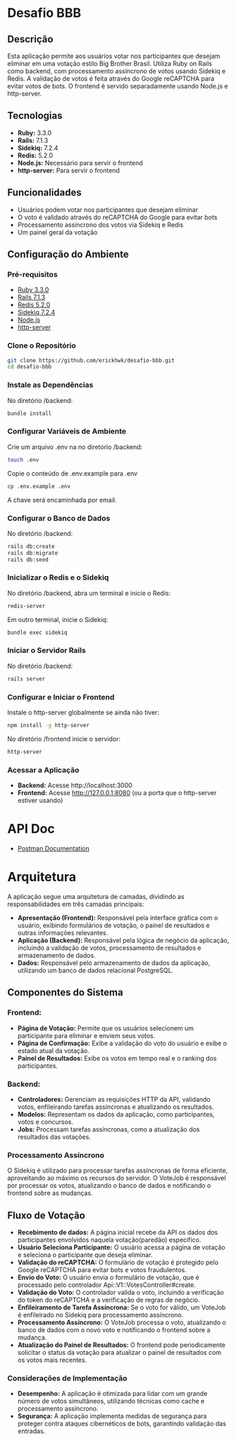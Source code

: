 # Desafio BBB

## Descrição

Esta aplicação permite aos usuários votar nos participantes que desejam eliminar em uma votação estilo Big Brother Brasil. Utiliza Ruby on Rails como backend, com processamento assíncrono de votos usando Sidekiq e Redis. A validação de votos é feita através do Google reCAPTCHA para evitar votos de bots. O frontend é servido separadamente usando Node.js e http-server.

## Tecnologias

- **Ruby:** 3.3.0
- **Rails:** 7.1.3
- **Sidekiq:** 7.2.4
- **Redis:** 5.2.0
- **Node.js:** Necessário para servir o frontend
- **http-server:** Para servir o frontend

## Funcionalidades

- Usuários podem votar nos participantes que desejam eliminar
- O voto é validado através do reCAPTCHA do Google para evitar bots
- Processamento assíncrono dos votos via Sidekiq e Redis
- Um painel geral da votação

## Configuração do Ambiente

### Pré-requisitos

- [Ruby 3.3.0](https://www.ruby-lang.org/en/downloads/)
- [Rails 7.1.3](https://guides.rubyonrails.org/v7.1.3/)
- [Redis 5.2.0](https://redis.io/download)
- [Sidekiq 7.2.4](https://sidekiq.org/)
- [Node.js](https://nodejs.org/)
- [http-server](https://www.npmjs.com/package/http-server)

### Clone o Repositório

```bash
git clone https://github.com/erickhwk/desafio-bbb.git
cd desafio-bbb
```

### Instale as Dependências
No diretório /backend:

```bash
bundle install
```

### Configurar Variáveis de Ambiente
Crie um arquivo .env na no diretório /backend:

```bash
touch .env
```
Copie o conteúdo de .env.example para .env

```bash
cp .env.example .env
```
A chave será encaminhada por email.

### Configurar o Banco de Dados
No diretório /backend:

```bash
rails db:create
rails db:migrate
rails db:seed
```

### Inicializar o Redis e o Sidekiq
No diretório /backend, abra um terminal e inicie o Redis:

```bash
redis-server
```

Em outro terminal, inicie o Sidekiq:

```bash
bundle exec sidekiq
```

### Iniciar o Servidor Rails
No diretório /backend:

```bash
rails server
```

### Configurar e Iniciar o Frontend
Instale o http-server globalmente se ainda não tiver:

```bash
npm install -g http-server
```

No diretório /frontend inicie o servidor:

```bash
http-server
```

### Acessar a Aplicação
- **Backend:** Acesse http://localhost:3000
- **Frontend:** Acesse http://127.0.0.1:8080 (ou a porta que o http-server estiver usando)

# API Doc
- [Postman Documentation](https://documenter.getpostman.com/view/21068104/2sA3QpBtAZ)

# Arquitetura
A aplicação segue uma arquitetura de camadas, dividindo as responsabilidades em três camadas principais:

- **Apresentação (Frontend):** Responsável pela interface gráfica com o usuário, exibindo formulários de votação, o painel de resultados e outras informações relevantes.
- **Aplicação (Backend):** Responsável pela lógica de negócio da aplicação, incluindo a validação de votos, processamento de resultados e armazenamento de dados.
- **Dados:** Responsável pelo armazenamento de dados da aplicação, utilizando um banco de dados relacional PostgreSQL.

## Componentes do Sistema

### Frontend:
- **Página de Votação:** Permite que os usuários selecionem um participante para eliminar e enviem seus votos.
- **Página de Confirmação:** Exibe a validação do voto do usuário e exibe o estado atual da votação. 
- **Painel de Resultados:** Exibe os votos em tempo real e o ranking dos participantes.

### Backend:
- **Controladores:** Gerenciam as requisições HTTP da API, validando votos, enfileirando tarefas assíncronas e atualizando os resultados.
- **Modelos:** Representam os dados da aplicação, como participantes, votos e concursos.
- **Jobs:** Processam tarefas assíncronas, como a atualização dos resultados das votações.

### Processamento Assíncrono
O Sidekiq é utilizado para processar tarefas assíncronas de forma eficiente, aproveitando ao máximo os recursos do servidor. O VoteJob é responsável por processar os votos, atualizando o banco de dados e notificando o frontend sobre as mudanças.

## Fluxo de Votação

- **Recebimento de dados:** A página inicial recebe da API os dados dos participantes envolvidos naquela votação(paredão) específico.
- **Usuário Seleciona Participante:** O usuário acessa a página de votação e seleciona o participante que deseja eliminar.
- **Validação do reCAPTCHA:** O formulário de votação é protegido pelo Google reCAPTCHA para evitar bots e votos fraudulentos.
- **Envio do Voto:** O usuário envia o formulário de votação, que é processado pelo controlador Api::V1::VotesController#create.
- **Validação do Voto:** O controlador valida o voto, incluindo a verificação do token do reCAPTCHA e a verificação de regras de negócio.
- **Enfileiramento de Tarefa Assíncrona:** Se o voto for válido, um VoteJob é enfileirado no Sidekiq para processamento assíncrono.
- **Processamento Assíncrono:** O VoteJob processa o voto, atualizando o banco de dados com o novo voto e notificando o frontend sobre a mudança.
- **Atualização do Painel de Resultados:** O frontend pode periodicamente solicitar o status da votação para atualizar o painel de resultados com os votos mais recentes.

### Considerações de Implementação
- **Desempenho:** A aplicação é otimizada para lidar com um grande número de votos simultâneos, utilizando técnicas como cache e processamento assíncrono.
- **Segurança:** A aplicação implementa medidas de segurança para proteger contra ataques cibernéticos de bots, garantindo validação das entradas.
